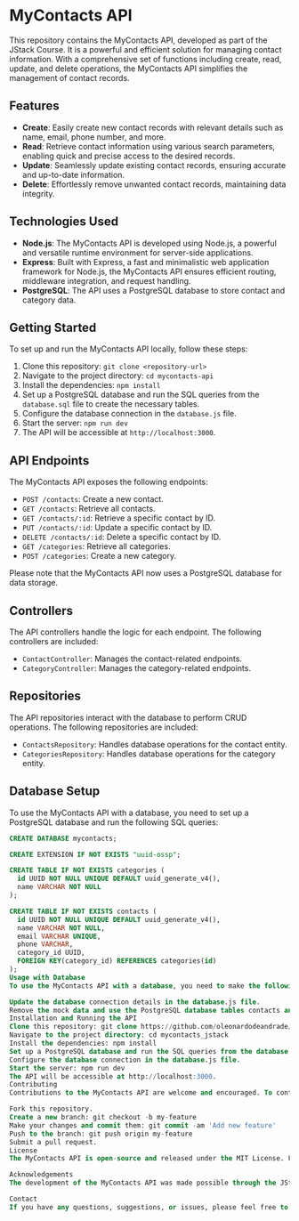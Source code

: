 # MyContacts API

This repository contains the MyContacts API, developed as part of the JStack Course. It is a powerful and efficient solution for managing contact information. With a comprehensive set of functions including create, read, update, and delete operations, the MyContacts API simplifies the management of contact records.

## Features

- **Create**: Easily create new contact records with relevant details such as name, email, phone number, and more.
- **Read**: Retrieve contact information using various search parameters, enabling quick and precise access to the desired records.
- **Update**: Seamlessly update existing contact records, ensuring accurate and up-to-date information.
- **Delete**: Effortlessly remove unwanted contact records, maintaining data integrity.

## Technologies Used

- **Node.js**: The MyContacts API is developed using Node.js, a powerful and versatile runtime environment for server-side applications.
- **Express**: Built with Express, a fast and minimalistic web application framework for Node.js, the MyContacts API ensures efficient routing, middleware integration, and request handling.
- **PostgreSQL**: The API uses a PostgreSQL database to store contact and category data.

## Getting Started

To set up and run the MyContacts API locally, follow these steps:

1. Clone this repository: `git clone <repository-url>`
2. Navigate to the project directory: `cd mycontacts-api`
3. Install the dependencies: `npm install`
4. Set up a PostgreSQL database and run the SQL queries from the `database.sql` file to create the necessary tables.
5. Configure the database connection in the `database.js` file.
6. Start the server: `npm run dev`
7. The API will be accessible at `http://localhost:3000`.

## API Endpoints

The MyContacts API exposes the following endpoints:

- `POST /contacts`: Create a new contact.
- `GET /contacts`: Retrieve all contacts.
- `GET /contacts/:id`: Retrieve a specific contact by ID.
- `PUT /contacts/:id`: Update a specific contact by ID.
- `DELETE /contacts/:id`: Delete a specific contact by ID.
- `GET /categories`: Retrieve all categories.
- `POST /categories`: Create a new category.

Please note that the MyContacts API now uses a PostgreSQL database for data storage.

## Controllers

The API controllers handle the logic for each endpoint. The following controllers are included:

- `ContactController`: Manages the contact-related endpoints.
- `CategoryController`: Manages the category-related endpoints.

## Repositories

The API repositories interact with the database to perform CRUD operations. The following repositories are included:

- `ContactsRepository`: Handles database operations for the contact entity.
- `CategoriesRepository`: Handles database operations for the category entity.

## Database Setup

To use the MyContacts API with a database, you need to set up a PostgreSQL database and run the following SQL queries:

```sql
CREATE DATABASE mycontacts;

CREATE EXTENSION IF NOT EXISTS "uuid-ossp";

CREATE TABLE IF NOT EXISTS categories (
  id UUID NOT NULL UNIQUE DEFAULT uuid_generate_v4(),
  name VARCHAR NOT NULL
);

CREATE TABLE IF NOT EXISTS contacts (
  id UUID NOT NULL UNIQUE DEFAULT uuid_generate_v4(),
  name VARCHAR NOT NULL,
  email VARCHAR UNIQUE,
  phone VARCHAR,
  category_id UUID,
  FOREIGN KEY(category_id) REFERENCES categories(id)
);
Usage with Database
To use the MyContacts API with a database, you need to make the following changes to the code:

Update the database connection details in the database.js file.
Remove the mock data and use the PostgreSQL database tables contacts and categories for data storage.
Installation and Running the API
Clone this repository: git clone https://github.com/oleonardodeandrade/mycontacts_jstack
Navigate to the project directory: cd mycontacts_jstack
Install the dependencies: npm install
Set up a PostgreSQL database and run the SQL queries from the database.sql file to create the necessary tables.
Configure the database connection in the database.js file.
Start the server: npm run dev
The API will be accessible at http://localhost:3000.
Contributing
Contributions to the MyContacts API are welcome and encouraged. To contribute, please follow these guidelines:

Fork this repository.
Create a new branch: git checkout -b my-feature
Make your changes and commit them: git commit -am 'Add new feature'
Push to the branch: git push origin my-feature
Submit a pull request.
License
The MyContacts API is open-source and released under the MIT License. Feel free to modify and use the code in accordance with the terms of the license.

Acknowledgements
The development of the MyContacts API was made possible through the JStack Course. We extend our gratitude to the JStack team for their guidance and support throughout the course.

Contact
If you have any questions, suggestions, or issues, please feel free to reach out to us. You can contact the project maintainers by emailing leonardoh.deandrade@gmail.com or by opening an issue in this repository.
